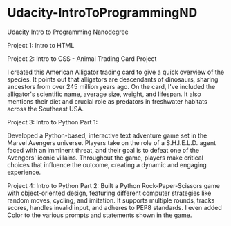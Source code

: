 # Udacity-IntroToProgrammingND
Udacity Intro to Programming Nanodegree

Project 1: Intro to HTML

Project 2: Intro to CSS - Animal Trading Card Project

I created this American Alligator trading card to give a quick overview of the species. It points out that alligators are descendants of dinosaurs, sharing ancestors from over 245 million years ago. On the card, I've included the alligator's scientific name, average size, weight, and lifespan. It also mentions their diet and crucial role as predators in freshwater habitats across the Southeast USA.

Project 3: Intro to Python Part 1:

Developed a Python-based, interactive text adventure game set in the Marvel Avengers universe. Players take on the role of a S.H.I.E.L.D. agent faced with an imminent threat, and their goal is to defeat one of the Avengers' iconic villains. Throughout the game, players make critical choices that influence the outcome, creating a dynamic and engaging experience.

Project 4: Intro to Python Part 2:
Built a Python Rock-Paper-Scissors game with object-oriented design, featuring different computer strategies like random moves, cycling, and imitation. It supports multiple rounds, tracks scores, handles invalid input, and adheres to PEP8 standards. I even added Color to the various prompts and statements shown in the game.

